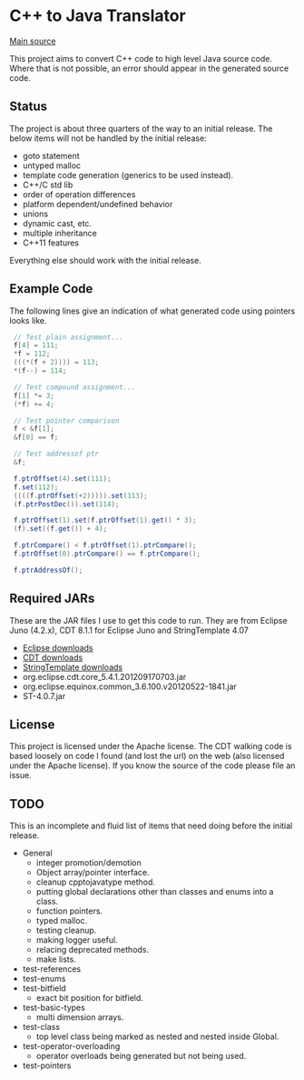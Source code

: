 C++ to Java Translator
======================

[Main source](/src/com/github/danfickle/cpptojavasourceconverter)

This project aims to convert C++ code to high level Java source code. Where that is not possible, an error should appear in the generated source code.

Status
------
The project is about three quarters of the way to an initial release. The below items will not be handled by the initial release:
+ goto statement
+ untyped malloc
+ template code generation (generics to be used instead).
+ C++/C std lib
+ order of operation differences
+ platform dependent/undefined behavior
+ unions
+ dynamic cast, etc.
+ multiple inheritance
+ C++11 features

Everything else should work with the initial release.

Example Code
------------
The following lines give an indication of what generated code using pointers looks like.

````cpp
 // Test plain assignment...
 f[4] = 111;
 *f = 112;
 (((*(f + 2)))) = 113;
 *(f--) = 114;

 // Test compound assignment...
 f[1] *= 3;
 (*f) += 4;

 // Test pointer comparison
 f < &f[1];
 &f[0] == f;

 // Test addressof ptr
 &f;
````

````java
 f.ptrOffset(4).set(111);
 f.set(112);
 ((((f.ptrOffset(+2))))).set(113);
 (f.ptrPostDec()).set(114);

 f.ptrOffset(1).set(f.ptrOffset(1).get() * 3);
 (f).set((f.get()) + 4);

 f.ptrCompare() < f.ptrOffset(1).ptrCompare();
 f.ptrOffset(0).ptrCompare() == f.ptrCompare();

 f.ptrAddressOf();
````

Required JARs
-------------
These are the JAR files I use to get this code to run.
They are from Eclipse Juno (4.2.x), CDT 8.1.1 for Eclipse Juno and StringTemplate 4.07

+ [Eclipse downloads](http://www.eclipse.org/downloads/)
+ [CDT downloads](http://www.eclipse.org/cdt/downloads.php)
+ [StringTemplate downloads](http://stringtemplate.org/download.html)
+ org.eclipse.cdt.core_5.4.1.201209170703.jar
+ org.eclipse.equinox.common_3.6.100.v20120522-1841.jar
+ ST-4.0.7.jar

License
-------
This project is licensed under the Apache license. The CDT walking code is based loosely on code I found (and lost the url) on the web (also licensed under the Apache license). If you know the source of the code please file an issue.

TODO
----
This is an incomplete and fluid list of items that need doing before the initial release.

+ General
  + integer promotion/demotion
  + Object array/pointer interface.
  + cleanup cpptojavatype method.
  + putting global declarations other than classes and enums into a class.
  + function pointers.
  + typed malloc.
  + testing cleanup.
  + making logger useful.
  + relacing deprecated methods.
  + make lists.
+ test-references
+ test-enums
+ test-bitfield
  + exact bit position for bitfield.
+ test-basic-types
  + multi dimension arrays.
+ test-class
  + top level class being marked as nested and nested inside Global.
+ test-operator-overloading
  + operator overloads being generated but not being used.
+ test-pointers

